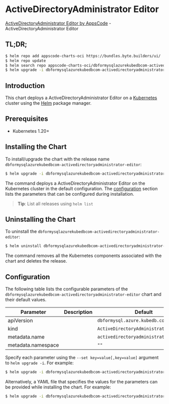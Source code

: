 # ActiveDirectoryAdministrator Editor

[ActiveDirectoryAdministrator Editor by AppsCode](https://byte.builders) - ActiveDirectoryAdministrator Editor

## TL;DR;

```bash
$ helm repo add appscode-charts-oci https://bundles.byte.builders/ui/
$ helm repo update
$ helm search repo appscode-charts-oci/dbformysqlazurekubedbcom-activedirectoryadministrator-editor --version=v0.4.19
$ helm upgrade -i dbformysqlazurekubedbcom-activedirectoryadministrator-editor appscode-charts-oci/dbformysqlazurekubedbcom-activedirectoryadministrator-editor -n default --create-namespace --version=v0.4.19
```

## Introduction

This chart deploys a ActiveDirectoryAdministrator Editor on a [Kubernetes](http://kubernetes.io) cluster using the [Helm](https://helm.sh) package manager.

## Prerequisites

- Kubernetes 1.20+

## Installing the Chart

To install/upgrade the chart with the release name `dbformysqlazurekubedbcom-activedirectoryadministrator-editor`:

```bash
$ helm upgrade -i dbformysqlazurekubedbcom-activedirectoryadministrator-editor appscode-charts-oci/dbformysqlazurekubedbcom-activedirectoryadministrator-editor -n default --create-namespace --version=v0.4.19
```

The command deploys a ActiveDirectoryAdministrator Editor on the Kubernetes cluster in the default configuration. The [configuration](#configuration) section lists the parameters that can be configured during installation.

> **Tip**: List all releases using `helm list`

## Uninstalling the Chart

To uninstall the `dbformysqlazurekubedbcom-activedirectoryadministrator-editor`:

```bash
$ helm uninstall dbformysqlazurekubedbcom-activedirectoryadministrator-editor -n default
```

The command removes all the Kubernetes components associated with the chart and deletes the release.

## Configuration

The following table lists the configurable parameters of the `dbformysqlazurekubedbcom-activedirectoryadministrator-editor` chart and their default values.

|     Parameter      | Description |                      Default                      |
|--------------------|-------------|---------------------------------------------------|
| apiVersion         |             | <code>dbformysql.azure.kubedb.com/v1alpha1</code> |
| kind               |             | <code>ActiveDirectoryAdministrator</code>         |
| metadata.name      |             | <code>activedirectoryadministrator</code>         |
| metadata.namespace |             | <code>""</code>                                   |


Specify each parameter using the `--set key=value[,key=value]` argument to `helm upgrade -i`. For example:

```bash
$ helm upgrade -i dbformysqlazurekubedbcom-activedirectoryadministrator-editor appscode-charts-oci/dbformysqlazurekubedbcom-activedirectoryadministrator-editor -n default --create-namespace --version=v0.4.19 --set apiVersion=dbformysql.azure.kubedb.com/v1alpha1
```

Alternatively, a YAML file that specifies the values for the parameters can be provided while
installing the chart. For example:

```bash
$ helm upgrade -i dbformysqlazurekubedbcom-activedirectoryadministrator-editor appscode-charts-oci/dbformysqlazurekubedbcom-activedirectoryadministrator-editor -n default --create-namespace --version=v0.4.19 --values values.yaml
```
